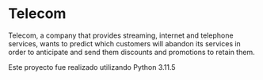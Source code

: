 # Telecom
Telecom, a company that provides streaming, internet and telephone services, wants to predict which customers will abandon its services in order to anticipate and send them discounts and promotions to retain them.

<!-- TODO Poner más detalles en el readme. Específicamente, cómo ejecutar el proyecto y cuál es el output -->
<!-- TODO Agregar requirements.txt -->
Este proyecto fue realizado utilizando Python 3.11.5